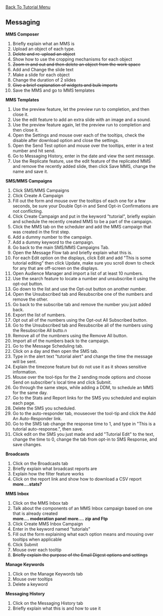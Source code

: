 <a href="/README.md">Back To Tutorial Menu</a>

<h2>Messaging</h2>

<strong>MMS Composer</strong>
<ol>
<li>Briefly explain what an MMS is</li>
<li>Upload an object of each type.</li>
<strike><li>Delete and re-upload an object</li></strike>
<li>Show how to use the cropping mechanisms for each object</li>
<strike><li>Zoom in and out and then delete an object from the work space</li></strike>
<li>Add and Change the slide text </li>
<li>Make a slide for each object</li>
<li>Change the duration of 2 slides</li>
<strike><li>Give a brief explanation of widgets and bulk imports</li></strike>
<li>Save the MMS and go to MMS templates</li>
</ol>

<strong>MMS Templates</strong>

<ol>
<li>Use the preview feature, let the preview run to completion, and then close it.</li>
<li>Use the edit feature to add an extra slide with an image and a sound.</li>
<li>Use the preview feature again, let the preview run to completion and then close it.</li>
<li>Open the Settings and mouse over each of the tooltips, check the disable after download option and close the settings.</li>
<li>Open the Send Test option and mouse over the tooltips, enter in a test number and hit send.</li>
<li>Go to Messaging History, enter in the date and view the sent message.</li>
<li>Use the Replicate feature, use the edit feature of the replicated MMS and remove the recently added slide, then click Save MMS, change the name and save it.</li>
</ol>

<strong>SMS/MMS Campaigns</strong>

<ol>
<li>Click SMS/MMS Campaigns</li>
<li>Click Create A Campaign</li>
<li>Fill out the form and mouse over the tooltips of each one for a few seconds, be sure your Double Opt-in and Send Opt-in Confirmations are not conflicting.</li>
<li>Click Create Campaign and put in the keyword "tutorial", briefly explain and schedule the recently created MMS to be a part of the campaign.</li>
<li>Click the MMS tab on the scheduler and add the MMS campaign that was created in the first step.</li>
<li>Add a dummy number to the campaign.</li>
<li>Add a dummy keyword to the campaign.</li>
<li>Go back to the main SMS/MMS Campaigns Tab.</li>
<li>Open the Message Flow tab and briefly explain what this is.</li>
<li>For each Edit option on the displays, click Edit and add "This is some tutorial editing" then click Update, make sure you scroll down to check for any that are off-screen on the displays.</li>
<li>Open Audience Manager and import a list of at least 10 numbers.</li>
<li>Use the search feature to locate a number and unsubscribe it using the opt-out button.</li>
<li>Go down to the list and use the Opt-out button on another number.</li>
<li>Open the Unsubscribed tab and Resubscribe one of the numbers and remove the other.</li>
<li>Go back to the subscribe tab and remove the number you just added back.</li>
<li>Export the list of numbers.</li>
<li>Opt out all of the numbers using the Opt-out All Subscribed button.</li>
<li>Go to the Unsubscribed tab and Resubscribe all of the numbers using the Resubscribe All butto.n</li>
<li>Remove all of the numbners using the Remove All button.</li>
<li>Import all of the numbers back to the campaign.</li>
<li>Go to the Message Scheduling tab.</li>
<li>Click on a day and then open the SMS tab.</li>
<li>Type in the alert text "tutorial alert" and change the time the message will be sent.</li>
<li>Explain the timezone feature but do not use it as it shows sensitive information.</li>
<li>Mouse over the tool-tips for the 2 sending mode options and choose Send on subscriber's local time and click Submit.</li>
<li>Go through the same steps, while adding a DDM, to schedule an MMS for the same day.</li>
<li>Go to the Stats and Report links for the SMS you scheduled and explain each page.</li>
<li>Delete the SMS you scheduled.</li>
<li>Go to the auto-responder tab, mouseover the tool-tip and click the Add An Auto-Responder link.</li>
<li>Go to the SMS tab change the response time to 1, and type in "This is a tutorial auto-response.", then save.</li>
<li>Click edit on the SMS you just made and add "Tutorial Edit" to the text, change the time to 0, change the tab from opt-in to SMS Response, and save changes.</li>

</ol>

<strong>Broadcasts</strong>

<ol>
<li>Click on the Broadcasts tab</li>
<li>Briefly explain what broadcast reports are</li>
<li>Explain how the filter feature works</li>
<li>Click on the report link and show how to download a CSV report</li>
<b> more....stats?</b>

</ol>

<strong>MMS Inbox</strong>

<ol>
<li>Click on the MMS Inbox tab</li>
<li>Talk about the components of an MMS Inbox campaign based on one that is already created</li>
<b> more.... moderation panel</b>
<b> more.... zip and Ftp</b>
<li>Click Create MMS Inbox Campaign</li>
<li>Enter in the keyword named "tutorials"</li>
<li>Fill out the form explaining what each option means and mousing over tooltips when applicable</li>
<li>Click Submit</li>
<li>Mouse over each tooltip</li>
<strike><li>Briefly explain the purpose of the Email Digest options and settings</li></strike>

</ol>

<strong>Manage Keywords</strong>

<ol>
<li>Click on the Manage Keywords tab</li>
<li>Mouse over tooltips</li>
<li>Delete a keyword</li>

</ol>


<strong>Messaging History</strong>

<ol>
<li>Click on the Messaging History tab</li>
<li>Briefly explain what this is and how to use it</li>
</ol>


